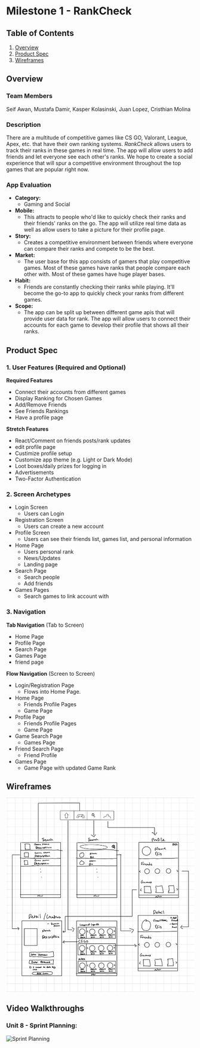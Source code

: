 # Milestone 1 - RankCheck

## Table of Contents

1. [Overview](#Overview)
1. [Product Spec](#Product-Spec)
1. [Wireframes](#Wireframes)

## Overview

### Team Members
Seif Awan, Mustafa Damir, Kasper Kolasinski, Juan Lopez, Cristhian Molina

### Description

There are a multitude of competitive games like CS GO, Valorant, League, Apex, etc. that have their own ranking systems. *RankCheck* allows users to track their ranks in these games in real time. The app will allow users to add friends and let everyone see each other's ranks. We hope to create a social experience that will spur a competitive environment throughout the top games that are popular right now.    

### App Evaluation

- **Category:**
    - Gaming and Social
- **Mobile:**
    - This attracts to people who'd like to quickly check their ranks and their friends' ranks on the go. The app will utilize real time data as well as allow users to take a picture for their profile page. 
- **Story:**
    - Creates a competitive environment between friends where everyone can compare their ranks and compete to be the best. 
- **Market:**
    - The user base for this app consists of gamers that play competitive games. Most of these games have ranks that people compare each other with. Most of these games have huge player bases. 
- **Habit:**
    - Friends are constantly checking their ranks while playing. It'll become the go-to app to quickly check your ranks from different games.
- **Scope:**
    - The app can be split up between different game apis that will provide user data for rank. The app will allow users to connect their accounts for each game to develop their profile that shows all their ranks.

## Product Spec

### 1. User Features (Required and Optional)

**Required Features**

* Connect their accounts from different games
* Display Ranking for Chosen Games
* Add/Remove Friends
* See Friends Rankings
* Have a profile page


**Stretch Features**

* React/Comment on friends posts/rank updates
* edit profile page
* Custimize profile setup
* Customize app theme (e.g. Light or Dark Mode)
* Loot boxes/daily prizes for logging in 
* Advertisements 
* Two-Factor Authentication


### 2. Screen Archetypes

- Login Screen
    - Users can Login
- Registration Screen
    - Users can create a new account
- Profile Screen
    - Users can see their friends list, games list, and personal information
- Home Page
    - Users personal rank
    - News/Updates
    - Landing page
- Search Page
    - Search people 
    - Add friends
- Games Pages
    - Search games to link account with
### 3. Navigation

**Tab Navigation** (Tab to Screen)

* Home Page
* Profile Page
* Search Page
* Games Page
* friend page

**Flow Navigation** (Screen to Screen)

- Login/Registration Page
    - Flows into Home Page.
- Home Page
    - Friends Profile Pages
    - Game Page
- Profile Page
    - Friends Profile Pages
    - Game Page
- Game Search Page
    - Games Page
- Friend Search Page
    - Friend Profile
- Games Page
    - Game Page with updated Game Rank


## Wireframes
<img src="https://github.com/CS388Project/AndroidProject/blob/main/wireframe.png" width=600>

## Video Walkthroughs
### Unit 8 - Sprint Planning:
<img src='https://i.imgur.com/VecCsEg.gif' title='Sprint Planning' width='' alt='Sprint Planning' />
